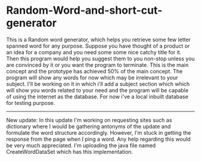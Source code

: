 # Random-Word-and-short-cut-generator
This is a Random word generator, which helps you retrieve some few letter spanned word for any purpose. Suppose you have thought of a product or an idea for a company and you need some some nice catchy title for it. Then this program would help you suggest them to you non-stop unless you are convinced by it or you want the program to terminate. This is the main concept and the prototype has achieved 50% of the main concept. The program will show any words for now which may be irrelevant to your subject. I'll be working on it in which i'll add a subject section which which will show you words related to your need and the program will be capable of using the internet as the database. For now i've a local inbuilt database for testing purpose.

----------------------------------------------------------------------------------------------------------------------------------------

New update: In this update I'm working on requesting sites such as dictionary where I would be gathering antonyms of the update
and formulate the word structure accordingly.
However, I'm stuck in getting the response from the page when I ping a word.
Any help regarding this would be very much appreciated.
I'm uploading the java file named CreateWordDataSet which has this implementation.
